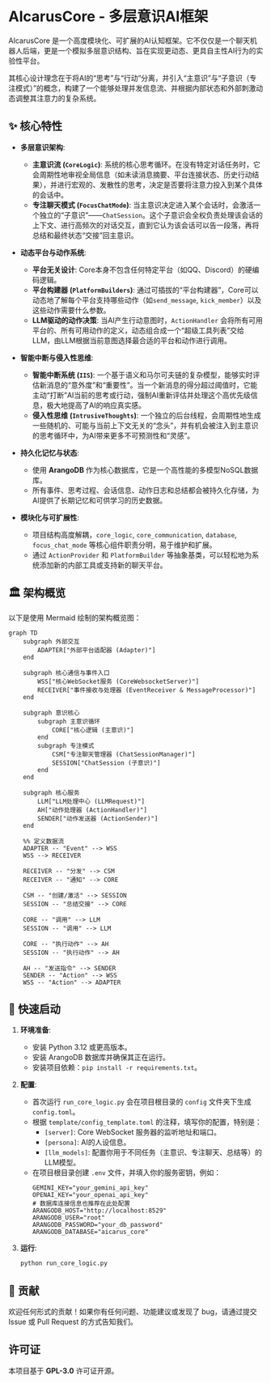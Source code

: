 # **AIcarusCore - 多层意识AI框架**

AIcarusCore 是一个高度模块化、可扩展的AI认知框架。它不仅仅是一个聊天机器人后端，更是一个模拟多层意识结构、旨在实现更动态、更具自主性AI行为的实验性平台。

其核心设计理念在于将AI的“思考”与“行动”分离，并引入“主意识”与“子意识（专注模式）”的概念，构建了一个能够处理并发信息流、并根据内部状态和外部刺激动态调整其注意力的复杂系统。

## ✨ 核心特性

*   **多层意识架构**:
    *   **主意识流 (`CoreLogic`)**: 系统的核心思考循环。在没有特定对话任务时，它会周期性地审视全局信息（如未读消息摘要、平台连接状态、历史行动结果），并进行宏观的、发散性的思考，决定是否要将注意力投入到某个具体的会话中。
    *   **专注聊天模式 (`FocusChatMode`)**: 当主意识决定进入某个会话时，会激活一个独立的“子意识”——`ChatSession`。这个子意识会全权负责处理该会话的上下文、进行高频次的对话交互，直到它认为该会话可以告一段落，再将总结和最终状态“交接”回主意识。

*   **动态平台与动作系统**:
    *   **平台无关设计**: Core本身不包含任何特定平台（如QQ、Discord）的硬编码逻辑。
    *   **平台构建器 (`PlatformBuilders`)**: 通过可插拔的“平台构建器”，Core可以动态地了解每个平台支持哪些动作（如`send_message`, `kick_member`）以及这些动作需要什么参数。
    *   **LLM驱动的动作决策**: 当AI产生行动意图时，`ActionHandler` 会将所有可用平台的、所有可用动作的定义，动态组合成一个“超级工具列表”交给LLM，由LLM根据当前意图选择最合适的平台和动作进行调用。

*   **智能中断与侵入性思维**:
    *   **智能中断系统 (`IIS`)**: 一个基于语义和马尔可夫链的复杂模型，能够实时评估新消息的“意外度”和“重要性”。当一个新消息的得分超过阈值时，它能主动“打断”AI当前的思考或行动，强制AI重新评估并处理这个高优先级信息，极大地提高了AI的响应真实感。
    *   **侵入性思维 (`IntrusiveThoughts`)**: 一个独立的后台线程，会周期性地生成一些随机的、可能与当前上下文无关的“念头”，并有机会被注入到主意识的思考循环中，为AI带来更多不可预测性和“灵感”。

*   **持久化记忆与状态**:
    *   使用 **ArangoDB** 作为核心数据库，它是一个高性能的多模型NoSQL数据库。
    *   所有事件、思考过程、会话信息、动作日志和总结都会被持久化存储，为AI提供了长期记忆和可供学习的历史数据。

*   **模块化与可扩展性**:
    *   项目结构高度解耦，`core_logic`, `core_communication`, `database`, `focus_chat_mode` 等核心组件职责分明，易于维护和扩展。
    *   通过 `ActionProvider` 和 `PlatformBuilder` 等抽象基类，可以轻松地为系统添加新的内部工具或支持新的聊天平台。

## 🏛️ 架构概览

以下是使用 Mermaid 绘制的架构概览图：

```mermaid
graph TD
    subgraph 外部交互
        ADAPTER["外部平台适配器 (Adapter)"]
    end

    subgraph 核心通信与事件入口
        WSS["核心WebSocket服务 (CoreWebsocketServer)"]
        RECEIVER["事件接收与处理器 (EventReceiver & MessageProcessor)"]
    end

    subgraph 意识核心
        subgraph 主意识循环
            CORE["核心逻辑 (主意识)"]
        end
        subgraph 专注模式
            CSM["专注聊天管理器 (ChatSessionManager)"]
            SESSION["ChatSession (子意识)"]
        end
    end
    
    subgraph 核心服务
        LLM["LLM处理中心 (LLMRequest)"]
        AH["动作处理器 (ActionHandler)"]
        SENDER["动作发送器 (ActionSender)"]
    end

    %% 定义数据流
    ADAPTER -- "Event" --> WSS
    WSS --> RECEIVER

    RECEIVER -- "分发" --> CSM
    RECEIVER -- "通知" --> CORE

    CSM -- "创建/激活" --> SESSION
    SESSION -- "总结交接" --> CORE

    CORE -- "调用" --> LLM
    SESSION -- "调用" --> LLM

    CORE -- "执行动作" --> AH
    SESSION -- "执行动作" --> AH

    AH -- "发送指令" --> SENDER
    SENDER -- "Action" --> WSS
    WSS -- "Action" --> ADAPTER
```

## 🚀 快速启动

1.  **环境准备**:
    *   安装 Python 3.12 或更高版本。
    *   安装 ArangoDB 数据库并确保其正在运行。
    *   安装项目依赖：`pip install -r requirements.txt`。

2.  **配置**:
    *   首次运行 `run_core_logic.py` 会在项目根目录的 `config` 文件夹下生成 `config.toml`。
    *   根据 `template/config_template.toml` 的注释，填写你的配置，特别是：
        *   `[server]`: Core WebSocket 服务器的监听地址和端口。
        *   `[persona]`: AI的人设信息。
        *   `[llm_models]`: 配置你用于不同任务（主意识、专注聊天、总结等）的LLM模型。
    *   在项目根目录创建 `.env` 文件，并填入你的服务密钥，例如：
        ```env
        GEMINI_KEY="your_gemini_api_key"
        OPENAI_KEY="your_openai_api_key"
        # 数据库连接信息也推荐在此处配置
        ARANGODB_HOST="http://localhost:8529"
        ARANGODB_USER="root"
        ARANGODB_PASSWORD="your_db_password"
        ARANGODB_DATABASE="aicarus_core"
        ```

3.  **运行**:
    ```bash
    python run_core_logic.py
    ```

## 🤝 贡献

欢迎任何形式的贡献！如果你有任何问题、功能建议或发现了 bug，请通过提交 Issue 或 Pull Request 的方式告知我们。

## 许可证

本项目基于 **GPL-3.0** 许可证开源。